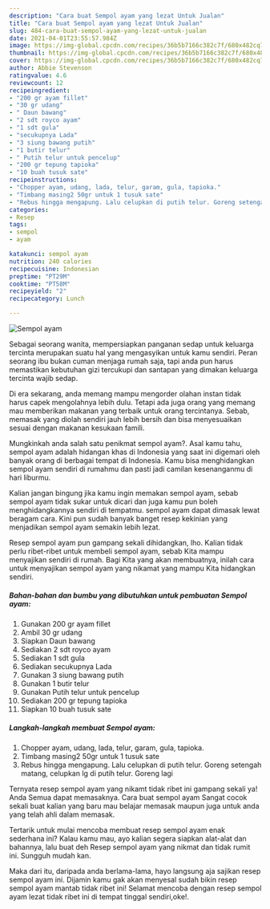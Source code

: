 ```yaml
---
description: "Cara buat Sempol ayam yang lezat Untuk Jualan"
title: "Cara buat Sempol ayam yang lezat Untuk Jualan"
slug: 484-cara-buat-sempol-ayam-yang-lezat-untuk-jualan
date: 2021-04-01T23:55:57.984Z
image: https://img-global.cpcdn.com/recipes/36b5b7166c382c7f/680x482cq70/sempol-ayam-foto-resep-utama.jpg
thumbnail: https://img-global.cpcdn.com/recipes/36b5b7166c382c7f/680x482cq70/sempol-ayam-foto-resep-utama.jpg
cover: https://img-global.cpcdn.com/recipes/36b5b7166c382c7f/680x482cq70/sempol-ayam-foto-resep-utama.jpg
author: Abbie Stevenson
ratingvalue: 4.6
reviewcount: 12
recipeingredient:
- "200 gr ayam fillet"
- "30 gr udang"
- " Daun bawang"
- "2 sdt royco ayam"
- "1 sdt gula"
- "secukupnya Lada"
- "3 siung bawang putih"
- "1 butir telur"
- " Putih telur untuk pencelup"
- "200 gr tepung tapioka"
- "10 buah tusuk sate"
recipeinstructions:
- "Chopper ayam, udang, lada, telur, garam, gula, tapioka."
- "Timbang masing2 50gr untuk 1 tusuk sate"
- "Rebus hingga mengapung. Lalu celupkan di putih telur. Goreng setengah matang, celupkan lg di putih telur. Goreng lagi"
categories:
- Resep
tags:
- sempol
- ayam

katakunci: sempol ayam 
nutrition: 240 calories
recipecuisine: Indonesian
preptime: "PT29M"
cooktime: "PT58M"
recipeyield: "2"
recipecategory: Lunch

---
```



![Sempol ayam](https://img-global.cpcdn.com/recipes/36b5b7166c382c7f/680x482cq70/sempol-ayam-foto-resep-utama.jpg)

Sebagai seorang wanita, mempersiapkan panganan sedap untuk keluarga tercinta merupakan suatu hal yang mengasyikan untuk kamu sendiri. Peran seorang ibu bukan cuman menjaga rumah saja, tapi anda pun harus memastikan kebutuhan gizi tercukupi dan santapan yang dimakan keluarga tercinta wajib sedap.

Di era  sekarang, anda memang mampu mengorder olahan instan tidak harus capek mengolahnya lebih dulu. Tetapi ada juga orang yang memang mau memberikan makanan yang terbaik untuk orang tercintanya. Sebab, memasak yang diolah sendiri jauh lebih bersih dan bisa menyesuaikan sesuai dengan makanan kesukaan famili. 



Mungkinkah anda salah satu penikmat sempol ayam?. Asal kamu tahu, sempol ayam adalah hidangan khas di Indonesia yang saat ini digemari oleh banyak orang di berbagai tempat di Indonesia. Kamu bisa menghidangkan sempol ayam sendiri di rumahmu dan pasti jadi camilan kesenanganmu di hari liburmu.

Kalian jangan bingung jika kamu ingin memakan sempol ayam, sebab sempol ayam tidak sukar untuk dicari dan juga kamu pun boleh menghidangkannya sendiri di tempatmu. sempol ayam dapat dimasak lewat beragam cara. Kini pun sudah banyak banget resep kekinian yang menjadikan sempol ayam semakin lebih lezat.

Resep sempol ayam pun gampang sekali dihidangkan, lho. Kalian tidak perlu ribet-ribet untuk membeli sempol ayam, sebab Kita mampu menyajikan sendiri di rumah. Bagi Kita yang akan membuatnya, inilah cara untuk menyajikan sempol ayam yang nikamat yang mampu Kita hidangkan sendiri.

<!--inarticleads1-->

##### Bahan-bahan dan bumbu yang dibutuhkan untuk pembuatan Sempol ayam:

1. Gunakan 200 gr ayam fillet
1. Ambil 30 gr udang
1. Siapkan  Daun bawang
1. Sediakan 2 sdt royco ayam
1. Sediakan 1 sdt gula
1. Sediakan secukupnya Lada
1. Gunakan 3 siung bawang putih
1. Gunakan 1 butir telur
1. Gunakan  Putih telur untuk pencelup
1. Sediakan 200 gr tepung tapioka
1. Siapkan 10 buah tusuk sate




<!--inarticleads2-->

##### Langkah-langkah membuat Sempol ayam:

1. Chopper ayam, udang, lada, telur, garam, gula, tapioka.
1. Timbang masing2 50gr untuk 1 tusuk sate
1. Rebus hingga mengapung. Lalu celupkan di putih telur. Goreng setengah matang, celupkan lg di putih telur. Goreng lagi




Ternyata resep sempol ayam yang nikamt tidak ribet ini gampang sekali ya! Anda Semua dapat memasaknya. Cara buat sempol ayam Sangat cocok sekali buat kalian yang baru mau belajar memasak maupun juga untuk anda yang telah ahli dalam memasak.

Tertarik untuk mulai mencoba membuat resep sempol ayam enak sederhana ini? Kalau kamu mau, ayo kalian segera siapkan alat-alat dan bahannya, lalu buat deh Resep sempol ayam yang nikmat dan tidak rumit ini. Sungguh mudah kan. 

Maka dari itu, daripada anda berlama-lama, hayo langsung aja sajikan resep sempol ayam ini. Dijamin kamu gak akan menyesal sudah bikin resep sempol ayam mantab tidak ribet ini! Selamat mencoba dengan resep sempol ayam lezat tidak ribet ini di tempat tinggal sendiri,oke!.

